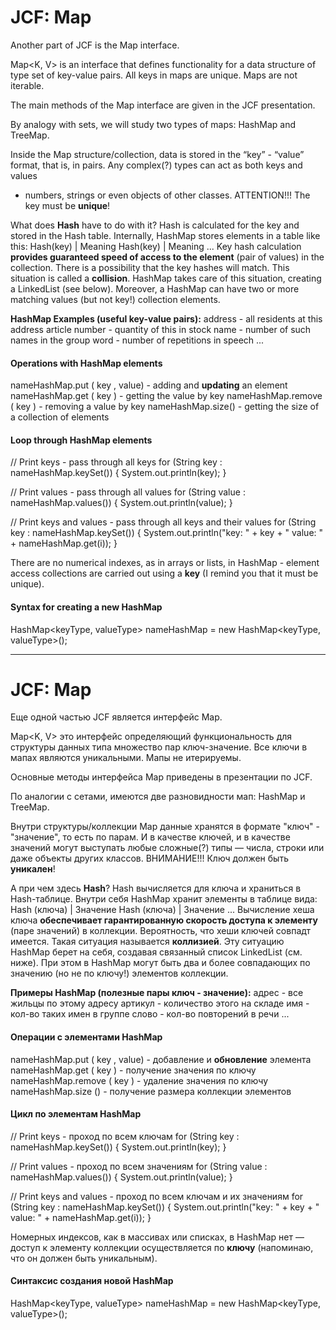 # JСF: Map

Another part of JCF is the Map interface.

Map<K, V> is an interface that defines functionality for a data structure of type set of key-value pairs.
All keys in maps are unique. Maps are not iterable.

The main methods of the Map interface are given in the JCF presentation.

By analogy with sets, we will study two types of maps: HashMap and TreeMap.

Inside the Map structure/collection, data is stored in the “key” - “value” format, that is, in pairs.
Any complex(?) types can act as both keys and values
- numbers, strings or even objects of other classes.
  ATTENTION!!! The key must be **unique**!

What does **Hash** have to do with it?
Hash is calculated for the key and stored in the Hash table.
Internally, HashMap stores elements in a table like this:
Hash(key) | Meaning
Hash(key) | Meaning
...
Key hash calculation **provides guaranteed speed of access to the element**
(pair of values) in the collection.
There is a possibility that the key hashes will match.
This situation is called a **collision**. HashMap takes care of this situation,
creating a LinkedList (see below).
Moreover, a HashMap can have two or more matching values (but not key!)
collection elements.

**HashMap Examples (useful key-value pairs):**
address - all residents at this address
article number - quantity of this in stock
name - number of such names in the group
word - number of repetitions in speech
...

#### Operations with HashMap elements
nameHashMap.put ( key , value) - adding and **updating** an element
nameHashMap.get ( key ) - getting the value by key
nameHashMap.remove ( key ) - removing a value by key
nameHashMap.size() - getting the size of a collection of elements

#### Loop through HashMap elements
// Print keys - pass through all keys
for (String key : nameHashMap.keySet()) {
System.out.println(key);
}

// Print values - pass through all values
for (String value : nameHashMap.values()) {
System.out.println(value);
}

// Print keys and values - pass through all keys and their values
for (String key : nameHashMap.keySet()) {
System.out.println("key: " + key + " value: " + nameHashMap.get(i));
}

There are no numerical indexes, as in arrays or lists, in HashMap - element access
collections are carried out using a **key** (I remind you that it must be unique).

#### Syntax for creating a new HashMap
HashMap<keyType, valueType> nameHashMap = new HashMap<keyType, valueType>();


_______________________________________________________________


# JСF: Map

Еще одной частью JCF является интерфейс Map.

Map<K, V> это интерфейс определяющий функциональность для структуры данных типа множество пар ключ-значение.
Все ключи в мапах являются уникальными. Мапы не итерируемы.

Основные методы интерфейса Map приведены в презентации по JCF.

По аналогии с сетами, имеются две разновидности мап: HashMap и TreeMap.

Внутри структуры/коллекции Map данные хранятся в формате "ключ" - "значение", то есть по парам.
И в качестве ключей, и в качестве значений могут выступать любые сложные(?) типы
— числа, строки или даже объекты других классов.
ВНИМАНИЕ!!! Ключ должен быть **уникален**!

А при чем здесь **Hash**?
Hash вычисляется для ключа и храниться в Hash-таблице.
Внутри себя HashMap хранит элементы в таблице вида:
Hash (ключа) | Значение
Hash (ключа) | Значение
...
Вычисление хеша ключа **обеспечивает гарантированную скорость доступа к элементу**
(паре значений) в коллекции.
Вероятность, что хеши ключей совпадт имеется.
Такая ситуация называется **коллизией**. Эту ситуацию HashMap берет на себя,
создавая связанный список LinkedList (см. ниже).
При этом в HashMap могут быть два и более совпадающих по значению (но не по ключу!)
элементов коллекции.

**Примеры HashMap (полезные пары ключ - значение):**
адрес - все жильцы по этому адресу
артикул - количество этого на складе
имя - кол-во таких имен в группе
слово - кол-во повторений в речи
...

#### Операции с элементами HashMap
nameHashMap.put ( key , value) - добавление и **обновление** элемента
nameHashMap.get ( key ) - получение значения по ключу
nameHashMap.remove ( key ) - удаление значения по ключу
nameHashMap.size () - получение размера коллекции элементов

#### Цикл по элементам HashMap
// Print keys - проход по всем ключам
for (String key : nameHashMap.keySet()) {
System.out.println(key);
}

// Print values - проход по всем значениям
for (String value : nameHashMap.values()) {
System.out.println(value);
}

// Print keys and values - проход по всем ключам и их значениям
for (String key : nameHashMap.keySet()) {
System.out.println("key: " + key + " value: " + nameHashMap.get(i));
}

Номерных индексов, как в массивах или списках, в HashMap нет — доступ к элементу
коллекции осуществляется по **ключу** (напоминаю, что он должен быть уникальным).

#### Синтаксис создания новой HashMap
HashMap<keyType, valueType> nameHashMap = new HashMap<keyType, valueType>();












